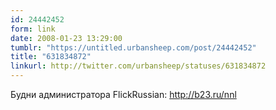 ```yaml
---
id: 24442452
form: link
date: 2008-01-23 13:29:00
tumblr: "https://untitled.urbansheep.com/post/24442452"
title: "631834872"
linkurl: http://twitter.com/urbansheep/statuses/631834872
---
```

<p>Будни администратора FlickRussian: <a href="http://b23.ru/nnl">http://b23.ru/nnl</a></p>
